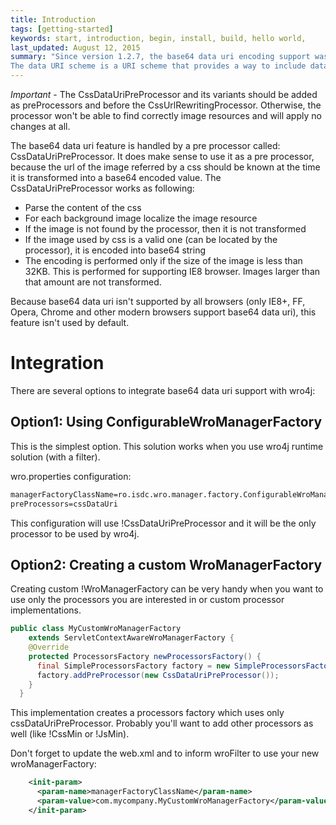 ```yaml
---
title: Introduction 
tags: [getting-started]
keywords: start, introduction, begin, install, build, hello world,
last_updated: August 12, 2015
summary: "Since version 1.2.7, the base64 data uri encoding support was added. 
The data URI scheme is a URI scheme that provides a way to include data in line in web pages as if they were external resources. More details on wikipedia: http://en.wikipedia.org/wiki/Data_URI_scheme"
---
```


_Important_ - The CssDataUriPreProcessor and its variants should be added as preProcessors and before the CssUrlRewritingProcessor. Otherwise, the processor won't be able to find correctly image resources and will apply no changes at all.


The base64 data uri feature is handled by a pre processor called: CssDataUriPreProcessor. It does make sense to use it as a pre processor, because the url of the image referred by a css should be known at the time it is transformed into a base64 encoded value. The CssDataUriPreProcessor works as following:

  * Parse the content of the css
  * For each background image localize the image resource
  * If the image is not found by the processor, then it is not transformed  
  * If the image used by css is a valid one (can be located by the processor), it is encoded into base64 string
  * The encoding is performed only if the size of the image is less than 32KB. This is performed for supporting IE8 browser. Images larger than that amount are not transformed.
  
Because base64 data uri isn't supported by all browsers (only IE8+, FF, Opera, Chrome and other modern browsers support base64 data uri), this feature isn't used by default. 


# Integration
There are several options to integrate base64 data uri support with wro4j:

## Option1: Using ConfigurableWroManagerFactory
This is the simplest option. This solution works when you use wro4j runtime solution (with a filter). 


wro.properties configuration:
```xml 
managerFactoryClassName=ro.isdc.wro.manager.factory.ConfigurableWroManagerFactory
preProcessors=cssDataUri
```

This configuration will use !CssDataUriPreProcessor and it will be the only processor to be used by wro4j. 

## Option2: Creating a custom WroManagerFactory
Creating custom !WroManagerFactory can be very handy when you want to use only the processors you are interested in or custom processor implementations.  

```java
public class MyCustomWroManagerFactory
    extends ServletContextAwareWroManagerFactory {
    @Override
    protected ProcessorsFactory newProcessorsFactory() {
      final SimpleProcessorsFactory factory = new SimpleProcessorsFactory();
      factory.addPreProcessor(new CssDataUriPreProcessor());      
    }
  }
```

This implementation creates a processors factory which uses only cssDataUriPreProcessor. Probably you'll want to add other processors as well (like !CssMin or !JsMin).

Don't forget to update the web.xml and to inform wroFilter to use your new wroManagerFactory:

```xml
    <init-param>
      <param-name>managerFactoryClassName</param-name>
      <param-value>com.mycompany.MyCustomWroManagerFactory</param-value>
    </init-param>
```